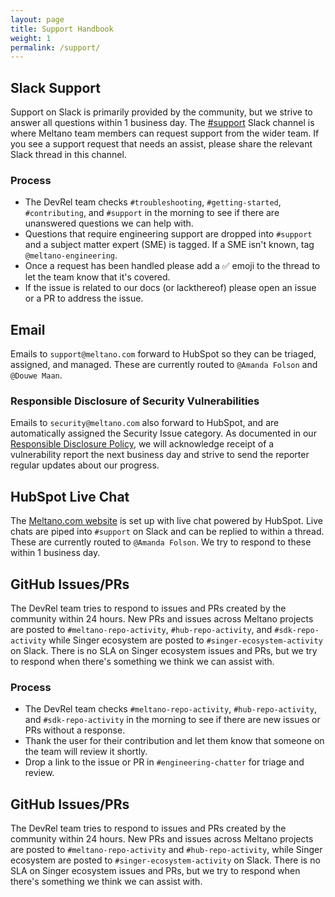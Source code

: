 ```yaml
---
layout: page
title: Support Handbook
weight: 1
permalink: /support/
---
```


## Slack Support

Support on Slack is primarily provided by the community, but we strive to answer all questions within 1 business day. The [#support](https://meltano.slack.com/archives/C029CUM7ATD) Slack channel is where Meltano team members can request support from the wider team. If you see a support request that needs an assist, please share the relevant Slack thread in this channel.

### Process

- The DevRel team checks `#troubleshooting`, `#getting-started`, `#contributing`, and `#support` in the morning to see if there are unanswered questions we can help with.
- Questions that require engineering support are dropped into `#support` and a subject matter expert (SME) is tagged. If a SME isn't known, tag `@meltano-engineering`.
- Once a request has been handled please add a ✅ emoji to the thread to let the team know that it's covered.
- If the issue is related to our docs (or lackthereof) please open an issue or a PR to address the issue.

## Email

Emails to `support@meltano.com` forward to HubSpot so they can be triaged, assigned, and managed. These are currently routed to `@Amanda Folson` and `@Douwe Maan`.

### Responsible Disclosure of Security Vulnerabilities

Emails to `security@meltano.com` also forward to HubSpot, and are automatically assigned the Security Issue category.
As documented in our [Responsible Disclosure Policy](https://meltano.com/docs/responsible-disclosure.html), we will acknowledge receipt of a vulnerability report the next business day and strive to send the reporter regular updates about our progress.

## HubSpot Live Chat

The [Meltano.com website](https://www.meltano.com) is set up with live chat powered by HubSpot. Live chats are piped into `#support` on Slack and can be replied to within a thread. These are currently routed to `@Amanda Folson`. We try to respond to these within 1 business day.

## GitHub Issues/PRs

The DevRel team tries to respond to issues and PRs created by the community within 24 hours. New PRs and issues across Meltano projects are posted to `#meltano-repo-activity`, `#hub-repo-activity`, and `#sdk-repo-activity` while Singer ecosystem are posted to `#singer-ecosystem-activity` on Slack. There is no SLA on Singer ecosystem issues and PRs, but we try to respond when there's something we think we can assist with.

### Process

- The DevRel team checks `#meltano-repo-activity`, `#hub-repo-activity`, and `#sdk-repo-activity` in the morning to see if there are new issues or PRs without a response.
- Thank the user for their contribution and let them know that someone on the team will review it shortly.
- Drop a link to the issue or PR in `#engineering-chatter` for triage and review.

## GitHub Issues/PRs

The DevRel team tries to respond to issues and PRs created by the community within 24 hours. New PRs and issues across Meltano projects are posted to `#meltano-repo-activity` and `#hub-repo-activity`, while Singer ecosystem are posted to `#singer-ecosystem-activity` on Slack. There is no SLA on Singer ecosystem issues and PRs, but we try to respond when there's something we think we can assist with.
